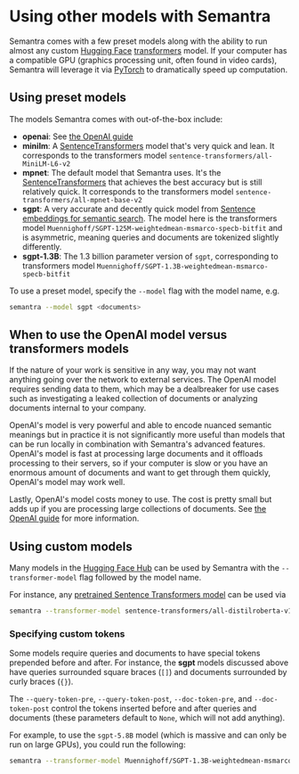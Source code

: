 # Using other models with Semantra

Semantra comes with a few preset models along with the ability to run almost any custom [Hugging Face](https://huggingface.co/) [transformers](https://huggingface.co/docs/transformers/index) model. If your computer has a compatible GPU (graphics processing unit, often found in video cards), Semantra will leverage it via [PyTorch](https://pytorch.org/) to dramatically speed up computation.

## Using preset models

The models Semantra comes with out-of-the-box include:

- **openai**: See [the OpenAI guide](guide_openai.md)
- **minilm**: A [SentenceTransformers](https://www.sbert.net/docs/pretrained_models.html) model that's very quick and lean. It corresponds to the transformers model `sentence-transformers/all-MiniLM-L6-v2`
- **mpnet**: The default model that Semantra uses. It's the [SentenceTransformers](https://www.sbert.net/docs/pretrained_models.html) that achieves the best accuracy but is still relatively quick. It corresponds to the transformers model `sentence-transformers/all-mpnet-base-v2`
- **sgpt**: A very accurate and decently quick model from [Sentence embeddings for semantic search](https://github.com/Muennighoff/sgpt). The model here is the transformers model `Muennighoff/SGPT-125M-weightedmean-msmarco-specb-bitfit` and is asymmetric, meaning queries and documents are tokenized slightly differently.
- **sgpt-1.3B**: The 1.3 billion parameter version of `sgpt`, corresponding to transformers model `Muennighoff/SGPT-1.3B-weightedmean-msmarco-specb-bitfit`

To use a preset model, specify the `--model` flag with the model name, e.g.

```sh
semantra --model sgpt <documents>
```

## When to use the OpenAI model versus transformers models

If the nature of your work is sensitive in any way, you may not want anything going over the network to external services. The OpenAI model requires sending data to them, which may be a dealbreaker for use cases such as investigating a leaked collection of documents or analyzing documents internal to your company.

OpenAI's model is very powerful and able to encode nuanced semantic meanings but in practice it is not significantly more useful than models that can be run locally in combination with Semantra's advanced features. OpenAI's model is fast at processing large documents and it offloads processing to their servers, so if your computer is slow or you have an enormous amount of documents and want to get through them quickly, OpenAI's model may work well.

Lastly, OpenAI's model costs money to use. The cost is pretty small but adds up if you are processing large collections of documents. See [the OpenAI guide](guide_openai.md) for more information.

## Using custom models

Many models in the [Hugging Face Hub](https://huggingface.co/models) can be used by Semantra with the `--transformer-model` flag followed by the model name.

For instance, any [pretrained Sentence Transformers model](https://huggingface.co/models?library=sentence-transformers) can be used via

```sh
semantra --transformer-model sentence-transformers/all-distilroberta-v1 <filenames>
```

### Specifying custom tokens

Some models require queries and documents to have special tokens prepended before and after. For instance, the **sgpt** models discussed above have queries surrounded square braces (`[]`) and documents surrounded by curly braces (`{}`).

The `--query-token-pre`, `--query-token-post`, `--doc-token-pre`, and `--doc-token-post` control the tokens inserted before and after queries and documents (these parameters default to `None`, which will not add anything).

For example, to use the `sgpt-5.8B` model (which is massive and can only be run on large GPUs), you could run the following:

```sh
semantra --transformer-model Muennighoff/SGPT-1.3B-weightedmean-msmarco-specb-bitfit --query_token_pre='[' --query_token_post=']' --doc_token_pre='{' --doc_token_post='}' <filenames>
```
